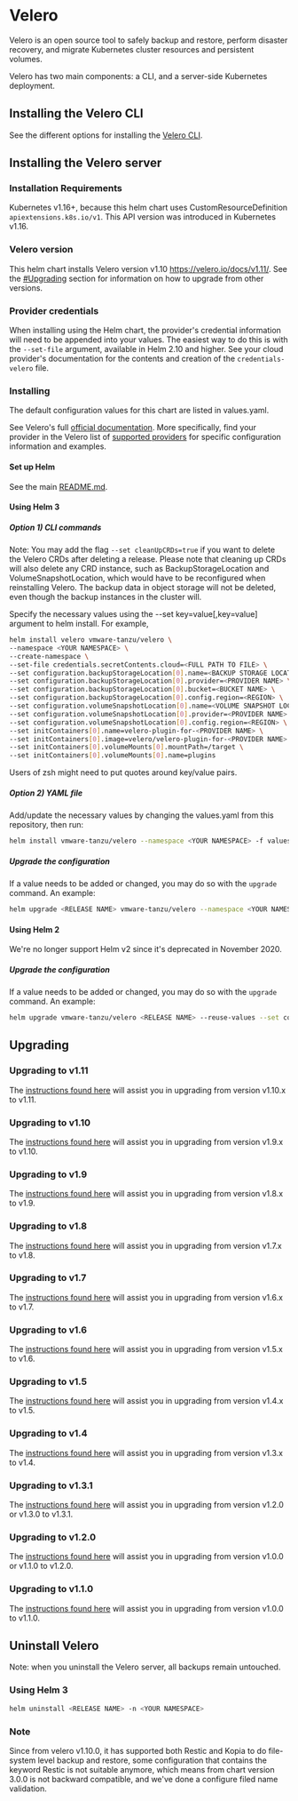 # Velero

Velero is an open source tool to safely backup and restore, perform disaster recovery, and migrate Kubernetes cluster resources and persistent volumes.

Velero has two main components: a CLI, and a server-side Kubernetes deployment.

## Installing the Velero CLI

See the different options for installing the [Velero CLI](https://velero.io/docs/v1.11/basic-install/#install-the-cli).

## Installing the Velero server

### Installation Requirements

Kubernetes v1.16+, because this helm chart uses CustomResourceDefinition `apiextensions.k8s.io/v1`. This API version was introduced in Kubernetes v1.16.

### Velero version

This helm chart installs Velero version v1.10 https://velero.io/docs/v1.11/. See the [#Upgrading](#upgrading) section for information on how to upgrade from other versions.

### Provider credentials

When installing using the Helm chart, the provider's credential information will need to be appended into your values. The easiest way to do this is with the `--set-file` argument, available in Helm 2.10 and higher. See your cloud provider's documentation for the contents and creation of the `credentials-velero` file.

### Installing

The default configuration values for this chart are listed in values.yaml.

See Velero's full [official documentation](https://velero.io/docs/v1.11/basic-install/). More specifically, find your provider in the Velero list of [supported providers](https://velero.io/docs/v1.11/supported-providers/) for specific configuration information and examples.

#### Set up Helm

See the main [README.md](https://github.com/vmware-tanzu/helm-charts#kubernetes-helm-charts-for-vmware-tanzu).

#### Using Helm 3

##### Option 1) CLI commands

Note: You may add the flag `--set cleanUpCRDs=true` if you want to delete the Velero CRDs after deleting a release.
Please note that cleaning up CRDs will also delete any CRD instance, such as BackupStorageLocation and VolumeSnapshotLocation, which would have to be reconfigured when reinstalling Velero. The backup data in object storage will not be deleted, even though the backup instances in the cluster will.

Specify the necessary values using the --set key=value[,key=value] argument to helm install. For example,

```bash
helm install velero vmware-tanzu/velero \
--namespace <YOUR NAMESPACE> \
--create-namespace \
--set-file credentials.secretContents.cloud=<FULL PATH TO FILE> \
--set configuration.backupStorageLocation[0].name=<BACKUP STORAGE LOCATION NAME> \
--set configuration.backupStorageLocation[0].provider=<PROVIDER NAME> \
--set configuration.backupStorageLocation[0].bucket=<BUCKET NAME> \
--set configuration.backupStorageLocation[0].config.region=<REGION> \
--set configuration.volumeSnapshotLocation[0].name=<VOLUME SNAPSHOT LOCATION NAME> \
--set configuration.volumeSnapshotLocation[0].provider=<PROVIDER NAME> \
--set configuration.volumeSnapshotLocation[0].config.region=<REGION> \
--set initContainers[0].name=velero-plugin-for-<PROVIDER NAME> \
--set initContainers[0].image=velero/velero-plugin-for-<PROVIDER NAME>:<PROVIDER PLUGIN TAG> \
--set initContainers[0].volumeMounts[0].mountPath=/target \
--set initContainers[0].volumeMounts[0].name=plugins
```

Users of zsh might need to put quotes around key/value pairs.

##### Option 2) YAML file

Add/update the necessary values by changing the values.yaml from this repository, then run:

```bash
helm install vmware-tanzu/velero --namespace <YOUR NAMESPACE> -f values.yaml --generate-name
```
##### Upgrade the configuration

If a value needs to be added or changed, you may do so with the `upgrade` command. An example:

```bash
helm upgrade <RELEASE NAME> vmware-tanzu/velero --namespace <YOUR NAMESPACE> --reuse-values --set configuration.provider=<NEW PROVIDER>
```

#### Using Helm 2

We're no longer support Helm v2 since it's deprecated in November 2020.

##### Upgrade the configuration

If a value needs to be added or changed, you may do so with the `upgrade` command. An example:

```bash
helm upgrade vmware-tanzu/velero <RELEASE NAME> --reuse-values --set configuration.provider=<NEW PROVIDER> 
```

## Upgrading

### Upgrading to v1.11

The [instructions found here](https://velero.io/docs/v1.11/upgrade-to-1.11/) will assist you in upgrading from version v1.10.x to v1.11.

### Upgrading to v1.10

The [instructions found here](https://velero.io/docs/v1.10/upgrade-to-1.10/) will assist you in upgrading from version v1.9.x to v1.10.

### Upgrading to v1.9

The [instructions found here](https://velero.io/docs/v1.9/upgrade-to-1.9/) will assist you in upgrading from version v1.8.x to v1.9.

### Upgrading to v1.8

The [instructions found here](https://velero.io/docs/v1.8/upgrade-to-1.8/) will assist you in upgrading from version v1.7.x to v1.8.

### Upgrading to v1.7

The [instructions found here](https://velero.io/docs/v1.7/upgrade-to-1.7/) will assist you in upgrading from version v1.6.x to v1.7.

### Upgrading to v1.6

The [instructions found here](https://velero.io/docs/v1.6/upgrade-to-1.6/) will assist you in upgrading from version v1.5.x to v1.6.

### Upgrading to v1.5

The [instructions found here](https://velero.io/docs/v1.5/upgrade-to-1.5/) will assist you in upgrading from version v1.4.x to v1.5.

### Upgrading to v1.4

The [instructions found here](https://velero.io/docs/v1.4/upgrade-to-1.4/) will assist you in upgrading from version v1.3.x to v1.4.

### Upgrading to v1.3.1

The [instructions found here](https://velero.io/docs/v1.3.1/upgrade-to-1.3/) will assist you in upgrading from version v1.2.0 or v1.3.0 to v1.3.1.

### Upgrading to v1.2.0

The [instructions found here](https://velero.io/docs/v1.2.0/upgrade-to-1.2/) will assist you in upgrading from version v1.0.0 or v1.1.0 to v1.2.0.

### Upgrading to v1.1.0

The [instructions found here](https://velero.io/docs/v1.1.0/upgrade-to-1.1/) will assist you in upgrading from version v1.0.0 to v1.1.0.

## Uninstall Velero

Note: when you uninstall the Velero server, all backups remain untouched.

### Using Helm 3

```bash
helm uninstall <RELEASE NAME> -n <YOUR NAMESPACE>
```
### Note
Since from velero v1.10.0, it has supported both Restic and Kopia to do file-system level backup and restore, some configuration that contains the keyword Restic is not suitable anymore, which means from chart version 3.0.0 is not backward compatible, and we've done a configure filed name validation.
